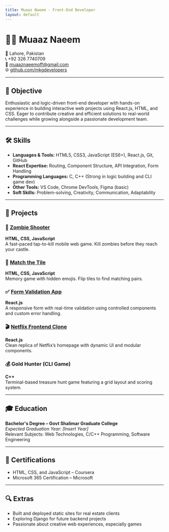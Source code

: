 ```yaml
---
title: Muaaz Naeem - Front-End Developer
layout: default
---
```


# 👨‍💻 Muaaz Naeem  
📍 Lahore, Pakistan  
📞 +92 326 7740709  
📧 [muaaznaeemoff@gmail.com](mailto:muaaznaeemoff@gmail.com)  
🌐 [github.com/mkgdevelopers](https://github.com/mkgdevelopers)

---

## 🎯 Objective  
Enthusiastic and logic-driven front-end developer with hands-on experience in building interactive web projects using React.js, HTML, and CSS. Eager to contribute creative and efficient solutions to real-world challenges while growing alongside a passionate development team.

---

## 🛠️ Skills  
- **Languages & Tools:** HTML5, CSS3, JavaScript (ES6+), React.js, Git, GitHub  
- **React Expertise:** Routing, Component Structure, API Integration, Form Handling  
- **Programming Languages:** C, C++ (Strong in logic building and CLI game dev)  
- **Other Tools:** VS Code, Chrome DevTools, Figma (basic)  
- **Soft Skills:** Problem-solving, Creativity, Communication, Adaptability  

---

## 🚀 Projects  

### 🔫 [Zombie Shooter](https://github.com/mkgdevelopers/zombie-shooter)  
**HTML, CSS, JavaScript**  
A fast-paced tap-to-kill mobile web game. Kill zombies before they reach your castle.

### 🎯 [Match the Tile](https://github.com/mkgdevelopers/match-the-tile)  
**HTML, CSS, JavaScript**  
Memory game with hidden emojis. Flip tiles to find matching pairs.

### ✅ [Form Validation App](https://github.com/mkgdevelopers/form-validation)  
**React.js**  
A responsive form with real-time validation using controlled components and custom error handling.

### 🎬 [Netflix Frontend Clone](https://github.com/mkgdevelopers/netflix-clone)  
**React.js**  
Clean replica of Netflix’s homepage with dynamic UI and modular components.

### 💰 Gold Hunter (CLI Game)  
**C++**  
Terminal-based treasure hunt game featuring a grid layout and scoring system.

---

## 🎓 Education  
**Bachelor's Degree – Govt Shalimar Graduate College**  
*Expected Graduation Year: [Insert Year]*  
Relevant Subjects: Web Technologies, C/C++ Programming, Software Engineering

---

## 📜 Certifications  
- HTML, CSS, and JavaScript – Coursera  
- Microsoft 365 Certification – Microsoft

---

## 🔍 Extras  
- Built and deployed static sites for real estate clients  
- Exploring Django for future backend projects  
- Passionate about creative web experiences, especially games  

